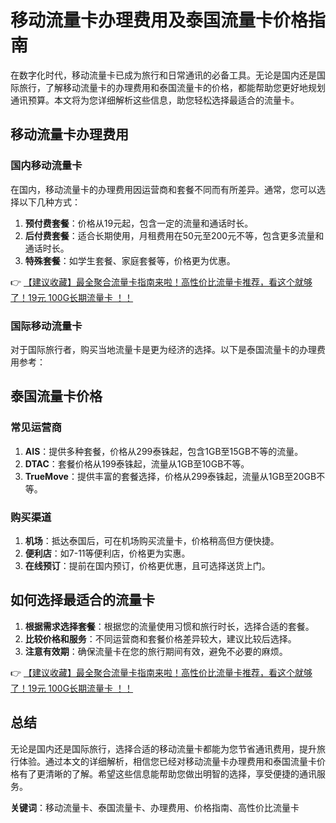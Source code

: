 # 移动流量卡办理费用及泰国流量卡价格指南

在数字化时代，移动流量卡已成为旅行和日常通讯的必备工具。无论是国内还是国际旅行，了解移动流量卡的办理费用和泰国流量卡的价格，都能帮助您更好地规划通讯预算。本文将为您详细解析这些信息，助您轻松选择最适合的流量卡。

## 移动流量卡办理费用

### 国内移动流量卡
在国内，移动流量卡的办理费用因运营商和套餐不同而有所差异。通常，您可以选择以下几种方式：

1. **预付费套餐**：价格从19元起，包含一定的流量和通话时长。
2. **后付费套餐**：适合长期使用，月租费用在50元至200元不等，包含更多流量和通话时长。
3. **特殊套餐**：如学生套餐、家庭套餐等，价格更为优惠。

👉 [【建议收藏】最全聚合流量卡指南来啦！高性价比流量卡推荐，看这个就够了！19元 100G长期流量卡 ！！](https://bit.ly/Liuliangka)

### 国际移动流量卡
对于国际旅行者，购买当地流量卡是更为经济的选择。以下是泰国流量卡的办理费用参考：

## 泰国流量卡价格

### 常见运营商
1. **AIS**：提供多种套餐，价格从299泰铢起，包含1GB至15GB不等的流量。
2. **DTAC**：套餐价格从199泰铢起，流量从1GB至10GB不等。
3. **TrueMove**：提供丰富的套餐选择，价格从299泰铢起，流量从1GB至20GB不等。

### 购买渠道
1. **机场**：抵达泰国后，可在机场购买流量卡，价格稍高但方便快捷。
2. **便利店**：如7-11等便利店，价格更为实惠。
3. **在线预订**：提前在国内预订，价格更优惠，且可选择送货上门。

## 如何选择最适合的流量卡

1. **根据需求选择套餐**：根据您的流量使用习惯和旅行时长，选择合适的套餐。
2. **比较价格和服务**：不同运营商和套餐价格差异较大，建议比较后选择。
3. **注意有效期**：确保流量卡在您的旅行期间有效，避免不必要的麻烦。

👉 [【建议收藏】最全聚合流量卡指南来啦！高性价比流量卡推荐，看这个就够了！19元 100G长期流量卡 ！！](https://bit.ly/Liuliangka)

## 总结

无论是国内还是国际旅行，选择合适的移动流量卡都能为您节省通讯费用，提升旅行体验。通过本文的详细解析，相信您已经对移动流量卡办理费用和泰国流量卡价格有了更清晰的了解。希望这些信息能帮助您做出明智的选择，享受便捷的通讯服务。

**关键词**：移动流量卡、泰国流量卡、办理费用、价格指南、高性价比流量卡